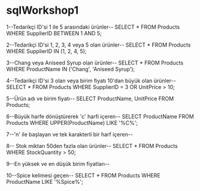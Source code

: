# sqlWorkshop1

1--Tedarikçi ID'si 1 ile 5 arasındaki ürünler--
SELECT * FROM Products
WHERE SupplierID BETWEEN 1 AND 5;

2--Tedarikçi ID'si 1, 2, 3, 4 veya 5 olan ürünler--
SELECT * FROM Products
WHERE SupplierID IN (1, 2, 4, 5);

3--Chang veya Aniseed Syrup olan ürünler--
SELECT * FROM Products
WHERE ProductName IN ('Chang', 'Aniseed Syrup');

4--Tedarikçi ID'si 3 olan veya birim fiyatı 10'dan büyük olan ürünler--
SELECT * FROM Products
WHERE SupplierID = 3 OR UnitPrice > 10;

5--Ürün adı ve birim fiyatı--
SELECT ProductName, UnitPrice FROM Products;

6--Büyük harfe dönüştürerek 'c' harfi içeren--
SELECT ProductName FROM Products 
WHERE UPPER(ProductName) LIKE '%C%';

7--'n' ile başlayan ve tek karakterli bir harf içeren--

8-- Stok miktarı 50den fazla olan ürünler--
SELECT * FROM Products
WHERE StockQuantity > 50;

9--En yüksek ve en düşük birim fiyatları--

10--Spice kelimesi geçen--
SELECT * FROM Products
WHERE ProductName LIKE '%Spice%';
